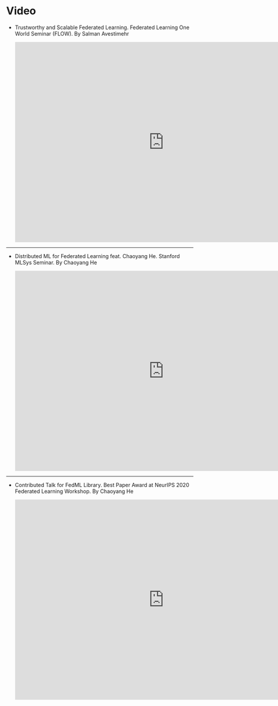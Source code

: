 # Video

- Trustworthy and Scalable Federated Learning. Federated Learning One World Seminar (FLOW). By Salman Avestimehr

    <iframe id="player" type="text/html" width="800" height="540"
      src="https://www.youtube.com/embed/U3BiuWjhdaU"
      frameborder=0
      allowfullscreen
      allow="accelerometer; encrypted-media; gyroscope; picture-in-picture"></iframe>

---

- Distributed ML for Federated Learning feat. Chaoyang He. Stanford MLSys Seminar. By Chaoyang He

    <iframe id="player" type="text/html" width="800" height="540"
      src="https://www.youtube.com/embed/AY7pCYTC8pQ"
      frameborder="0"
      allowfullscreen
      allow="accelerometer; encrypted-media; gyroscope; picture-in-picture"></iframe>

---

- Contributed Talk for FedML Library. Best Paper Award at NeurIPS 2020 Federated Learning Workshop. By Chaoyang He

    <iframe id="player" type="text/html" width="800" height="540"
      src="https://www.youtube.com/embed/93SETZGZMyI"
      frameborder="0"
      allowfullscreen
      allow="accelerometer; encrypted-media; gyroscope; picture-in-picture"></iframe>
